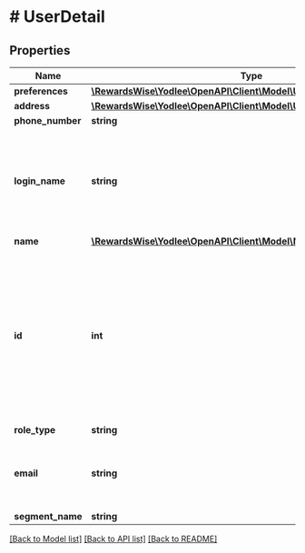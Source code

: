 # # UserDetail

## Properties

Name | Type | Description | Notes
------------ | ------------- | ------------- | -------------
**preferences** | [**\RewardsWise\Yodlee\OpenAPI\Client\Model\UserResponsePreferences**](UserResponsePreferences.md) |  | [optional]
**address** | [**\RewardsWise\Yodlee\OpenAPI\Client\Model\UserAddress**](UserAddress.md) |  | [optional]
**phone_number** | **string** |  | [optional]
**login_name** | **string** | The login name of the user used for authentication.&lt;br&gt;&lt;br&gt;&lt;b&gt;Endpoints&lt;/b&gt;:&lt;ul&gt;&lt;li&gt;POST user/register&lt;/li&gt;&lt;li&gt;GET user&lt;/li&gt;&lt;/ul&gt; | [optional] [readonly]
**name** | [**\RewardsWise\Yodlee\OpenAPI\Client\Model\Name**](Name.md) |  | [optional]
**id** | **int** | The unique identifier of a consumer/user in Yodlee system for whom the API services would be accessed for.&lt;br&gt;&lt;br&gt;&lt;b&gt;Endpoints&lt;/b&gt;:&lt;ul&gt;&lt;li&gt;POST user/samlLogin&lt;/li&gt;&lt;li&gt;POST user/register&lt;/li&gt;&lt;li&gt;GET user&lt;/li&gt;&lt;/ul&gt; | [optional] [readonly]
**role_type** | **string** |  | [optional]
**email** | **string** | The email address of the user.&lt;br&gt;&lt;br&gt;&lt;b&gt;Endpoints&lt;/b&gt;:&lt;ul&gt;&lt;li&gt;GET user&lt;/li&gt;&lt;/ul&gt; | [optional] [readonly]
**segment_name** | **string** |  | [optional]

[[Back to Model list]](../../README.md#models) [[Back to API list]](../../README.md#endpoints) [[Back to README]](../../README.md)
